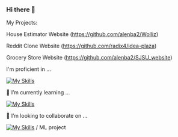 ### Hi there 👋

My Projects:

House Estimator Website (https://github.com/alenba2/Wolliz)

Reddit Clone Website (https://github.com/radix4/idea-plaza)

Grocery Store Website (https://github.com/alenba2/SJSU_website)

I'm proficient in ...

[![My Skills](https://skillicons.dev/icons?i=react,js,django,python,spring,java,html,css,nodejs)](https://skillicons.dev)

🌱 I’m currently learning ...

[![My Skills](https://skillicons.dev/icons?i=angular,lua,neovim)](https://skillicons.dev)

👯 I’m looking to collaborate on ...

[![My Skills](https://skillicons.dev/icons?i=react,django,spring,nodejs)](https://skillicons.dev) / ML project

<!--
**alenba2/alenba2** is a ✨ _special_ ✨ repository because its `README.md` (this file) appears on your GitHub profile.

Here are some ideas to get you started:



- 🔭 I’m currently working on ...
- 🌱 I’m currently learning ...
- 👯 I’m looking to collaborate on ...
- 🤔 I’m looking for help with ...
- 💬 Ask me about ...
- 📫 How to reach me: ...
- 😄 Pronouns: ...
- ⚡ Fun fact: ...
-->
